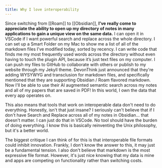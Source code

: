 ```yaml
---
title: Why I love interoperability
---
```

Since switching from [[Roam]] to [[Obsidian]], **I’ve really come to appreciate the ability to open up my directory of notes in many applications to gain a unique view on the same data.** I can open it in VSCode if I want powerful search and replace across the whole directory. I can set up a Smart Folder on my Mac to show me a list of all of the markdown files I’ve modified today, sorted by recency. I can write code that finds me my most frequently used words across the directory without even having to touch the plugin API, because it’s just text files on my computer. I can push my files to GitHub to collaborate with others or publish to my website through my Jekyll theme. DevonThink just announced that they're adding WYSYWYG and transclusion for markdown files, and specifically mentioned that they are supporting Obsidian / Roam flavored markdown. Now I'll be able to use their AI augmented semantic search across my notes and all of my papers that are saved in PDF! In this world, I own the data that every app operates on.

This also means that tools that work on interoperable data don't need to do everything. Honestly, isn't that just insane? I seriously can't believe that if I don't have Search and Replace across all of my notes in Obsidian... that doesn't matter. I can just do that in VSCode. No tool should have the burden of doing everything. I know this is basically reinventing the Unix philosophy, but it's a better world.

The biggest critique I can think of for this is that interoperable file formats could inhibit innovation. Frankly, I don't know the answer to this, it may just be a fundamental tension. I also don't believe that markdown is the most expressive file format. However, it's just nice knowing that my data is mine and apps are competing on functionality rather than switching costs.
